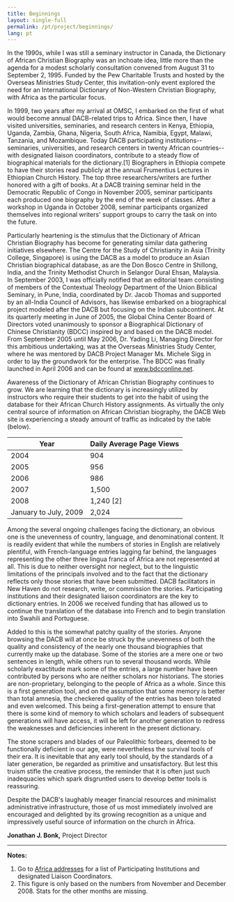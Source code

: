 ```yaml
---
title: Beginnings
layout: single-full
permalink: /pt/project/beginnings/
lang: pt
---
```


In the 1990s, while I was still a seminary instructor in Canada, the Dictionary of African Christian Biography was an inchoate idea, little more than the agenda for a modest scholarly consultation convened from August 31 to September 2, 1995. Funded by the Pew Charitable Trusts and hosted by the Overseas Ministries Study Center, this invitation-only event explored the need for an International Dictionary of Non-Western Christian Biography, with Africa as the particular focus.

In 1999, two years after my arrival at OMSC, I embarked on the first of what would become annual DACB-related trips to Africa. Since then, I have visited universities, seminaries, and research centers in Kenya, Ethiopia, Uganda, Zambia, Ghana, Nigeria, South Africa, Namibia, Egypt, Malawi, Tanzania, and Mozambique. Today DACB participating institutions--seminaries, universities, and research centers in twenty African countries--with designated liaison coordinators, contribute to a steady flow of biographical materials for the dictionary.[1] Biographers in Ethiopia compete to have their stories read publicly at the annual Frumentius Lectures in Ethiopian Church History. The top three researchers/writers are further honored with a gift of books. At a DACB training seminar held in the Democratic Republic of Congo in November 2005, seminar participants each produced one biography by the end of the week of classes. After a workshop in Uganda in October 2008, seminar participants organized themselves into regional writers' support groups to carry the task on into the future.

Particularly heartening is the stimulus that the Dictionary of African Christian Biography has become for generating similar data gathering initiatives elsewhere. The Centre for the Study of Christianity in Asia (Trinity College, Singapore) is using the DACB as a model to produce an Asian Christian biographical database, as are the Don Bosco Centre in Shillong, India, and the Trinity Methodist Church in Selangor Dural Ehsan, Malaysia. In September 2003, I was officially notified that an editorial team consisting of members of the Contextual Theology Department of the Union Biblical Seminary, in Pune, India, coordinated by Dr. Jacob Thomas and supported by an all-India Council of Advisors, has likewise embarked on a biographical project modeled after the DACB but focusing on the Indian subcontinent. At its quarterly meeting in June of 2005, the Global China Center Board of Directors voted unanimously to sponsor a Biographical Dictionary of Chinese Christianity (BDCC) inspired by and based on the DACB model. From September 2005 until May 2006, Dr. Yading Li, Managing Director for this ambitious undertaking, was at the Overseas Ministries Study Center, where he was mentored by DACB Project Manager Ms. Michele Sigg in order to lay the groundwork for the enterprise. The BDCC was finally launched in April 2006 and can be found at www.bdcconline.net.

Awareness of the Dictionary of African Christian Biography continues to grow. We are learning that the dictionary is increasingly utilized by instructors who require their students to get into the habit of using the database for their African Church History assignments. As virtually the only central source of information on African Christian biography, the DACB Web site is experiencing a steady amount of traffic as indicated by the table (below).

| Year | Daily Average Page Views |
|-----------------------|--------------------------|
| 2004 | 904 |
| 2005 | 956 |
| 2006 | 986 |
| 2007 | 1,500 |
| 2008 | 1,240 [2] |
| January to July, 2009 | 2,024 |

Among the several ongoing challenges facing the dictionary, an obvious one is the unevenness of country, language, and denominational content. It is readily evident that while the numbers of stories in English are relatively plentiful, with French-language entries lagging far behind, the languages representing the other three lingua franca of Africa are not represented at all. This is due to neither oversight nor neglect, but to the linguistic limitations of the principals involved and to the fact that the dictionary reflects only those stories that have been submitted. DACB facilitators in New Haven do not research, write, or commission the stories. Participating institutions and their designated liaison coordinators are the key to dictionary entries. In 2006 we received funding that has allowed us to continue the translation of the database into French and to begin translation into Swahili and Portuguese.

Added to this is the somewhat patchy quality of the stories. Anyone browsing the DACB will at once be struck by the unevenness of both the quality and consistency of the nearly one thousand biographies that currently make up the database. Some of the stories are a mere one or two sentences in length, while others run to several thousand words. While scholarly exactitude mark some of the entries, a large number have been contributed by persons who are neither scholars nor historians. The stories are non-proprietary, belonging to the people of Africa as a whole. Since this is a first generation tool, and on the assumption that some memory is better than total amnesia, the checkered quality of the entries has been tolerated and even welcomed. This being a first-generation attempt to ensure that there is some kind of memory to which scholars and leaders of subsequent generations will have access, it will be left for another generation to redress the weaknesses and deficiencies inherent in the present dictionary.

The stone scrapers and blades of our Paleolithic forbears, deemed to be functionally deficient in our age, were nevertheless the survival tools of their era. It is inevitable that any early tool should, by the standards of a later generation, be regarded as primitive and unsatisfactory. But lest this truism stifle the creative process, the reminder that it is often just such inadequacies which spark disgruntled users to develop better tools is reassuring.

Despite the DACB's laughably meager financial resources and minimalist administrative infrastructure, those of us most immediately involved are encouraged and delighted by its growing recognition as a unique and impressively useful source of information on the church in Africa.

**Jonathan J. Bonk,**
Project Director

---

**Notes:**
1. Go to [Africa addresses](http://www.dacb.org/particip_instit.html) for a list of Participating Institutions and designated Liaison Coordinators.
2. This figure is only based on the numbers from November and December 2008. Stats for the other months are missing.
